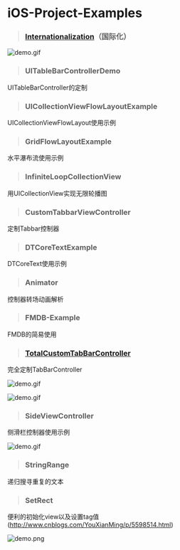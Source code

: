 # iOS-Project-Examples

> ### [Internationalization](http://www.cnblogs.com/YouXianMing/p/5435655.html)（国际化）

![demo.gif](http://images2015.cnblogs.com/blog/607542/201604/607542-20160426163415173-234318315.gif)

> ### UITableBarControllerDemo

UITableBarController的定制

> ### UICollectionViewFlowLayoutExample

UICollectionViewFlowLayout使用示例

> ### GridFlowLayoutExample

水平瀑布流使用示例

> ### InfiniteLoopCollectionView

用UICollectionView实现无限轮播图

> ### CustomTabbarViewController

定制Tabbar控制器

> ### DTCoreTextExample

DTCoreText使用示例

> ### Animator

控制器转场动画解析

> ### FMDB-Example

FMDB的简易使用

> ### [TotalCustomTabBarController](http://www.cnblogs.com/YouXianMing/p/5556584.html)

完全定制TabBarController

![demo.gif](http://images2015.cnblogs.com/blog/607542/201606/607542-20160603154850086-1500769047.gif)

![demo.gif](http://images2015.cnblogs.com/blog/607542/201606/607542-20160603154943274-431081136.gif)

> ### SideViewController

侧滑栏控制器使用示例

![demo.gif](http://images2015.cnblogs.com/blog/607542/201606/607542-20160608215912949-1615933075.gif)


> ### StringRange

递归搜寻重复的文本


> ### SetRect

便利的初始化view以及设置tag值(http://www.cnblogs.com/YouXianMing/p/5598514.html)

![demo.png](http://images2015.cnblogs.com/blog/607542/201606/607542-20160619180408101-811200546.png)